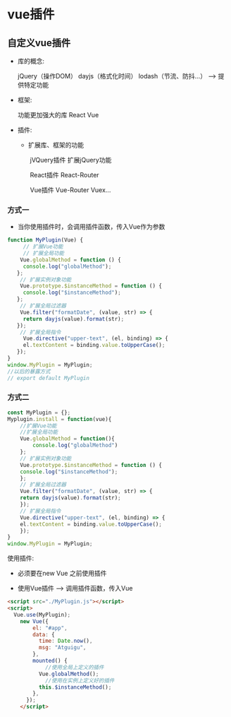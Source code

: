 # vue插件

## 自定义vue插件

- 库的概念:

  jQuery（操作DOM） dayjs（格式化时间） lodash（节流、防抖...） --> 提供特定功能

- 框架:

  功能更加强大的库 React Vue

- 插件:

  - 扩展库、框架的功能

    ​    jVQuery插件 扩展jQuery功能

    ​    React插件 React-Router

    ​    Vue插件 Vue-Router Vuex...

### 方式一

- 当你使用插件时，会调用插件函数，传入Vue作为参数

```js
function MyPlugin(Vue) {
     // 扩展Vue功能
     // 扩展全局功能
    Vue.globalMethod = function () {
     console.log("globalMethod");
   };
    // 扩展实例对象功能
    Vue.prototype.$instanceMethod = function () {
     console.log("$instanceMethod");
   };
    // 扩展全局过滤器
    Vue.filter("formatDate", (value, str) => {
     return dayjs(value).format(str);
   });
    // 扩展全局指令
     Vue.directive("upper-text", (el, binding) => {
     el.textContent = binding.value.toUpperCase();
   });
}
window.MyPlugin = MyPlugin;
//以后的暴露方式
// export default MyPlugin
```

### 方式二

```js
const MyPlugin = {};
Myplugin.install = function(vue){
    //扩展Vue功能
    //扩展全局功能
    Vue.globalMethod = function(){
        console.log("globalMethod")
    };
    // 扩展实例对象功能
  	Vue.prototype.$instanceMethod = function () {
    console.log("$instanceMethod");
  	};
    // 扩展全局过滤器
  	Vue.filter("formatDate", (value, str) => {
    return dayjs(value).format(str);
  	});
    // 扩展全局指令
  	Vue.directive("upper-text", (el, binding) => {
    el.textContent = binding.value.toUpperCase();
  	});
}
window.MyPlugin = MyPlugin;
```

使用插件:

- 必须要在new Vue 之前使用插件

- 使用Vue插件 --> 调用插件函数，传入Vue

```html
<script src="./MyPlugin.js"></script>
<script>
  Vue.use(MyPlugin);
	new Vue({
        el: "#app",
        data: {
          time: Date.now(),
          msg: "Atguigu",
        },
        mounted() {
            //使用全局上定义的插件
          Vue.globalMethod();
            //使用在实例上定义好的插件
          this.$instanceMethod();
        },
      });
    </script>
```

